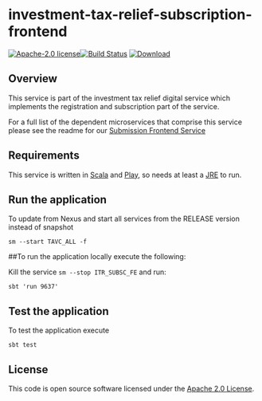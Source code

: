 # investment-tax-relief-subscription-frontend

[![Apache-2.0 license](http://img.shields.io/badge/license-Apache-brightgreen.svg)](http://www.apache.org/licenses/LICENSE-2.0.html)[![Build Status](https://travis-ci.org/hmrc/investment-tax-relief-subscription-frontend.svg?branch=master)](https://travis-ci.org/hmrc/investment-tax-relief-subscription-frontend) [ ![Download](https://api.bintray.com/packages/hmrc/releases/investment-tax-relief-subscription-frontend/images/download.svg) ](https://bintray.com/hmrc/releases/investment-tax-relief-subscription-frontend/_latestVersion)

Overview   
--------
   
This service is part of the investment tax relief digital service which implements the registration and subscription part of the service.
 
For a full list of the dependent microservices that comprise this service please see the readme for our [Submission Frontend Service](https://github.com/hmrc/investment-tax-relief-submission-frontend/)

 
Requirements
------------

This service is written in [Scala](http://www.scala-lang.org/) and [Play](http://playframework.com/), so needs at least a [JRE] to run.


## Run the application


To update from Nexus and start all services from the RELEASE version instead of snapshot

```
sm --start TAVC_ALL -f
```


##To run the application locally execute the following:

Kill the service ```sm --stop ITR_SUBSC_FE``` and run:
```
sbt 'run 9637' 
```

  

## Test the application

To test the application execute

```
sbt test
```

License
---
This code is open source software licensed under the [Apache 2.0 License]("http://www.apache.org/licenses/LICENSE-2.0.html").


[JRE]: http://www.oracle.com/technetwork/java/javase/overview/index.html
[API]: https://en.wikipedia.org/wiki/Application_programming_interface
[URL]: https://en.wikipedia.org/wiki/Uniform_Resource_Locator
